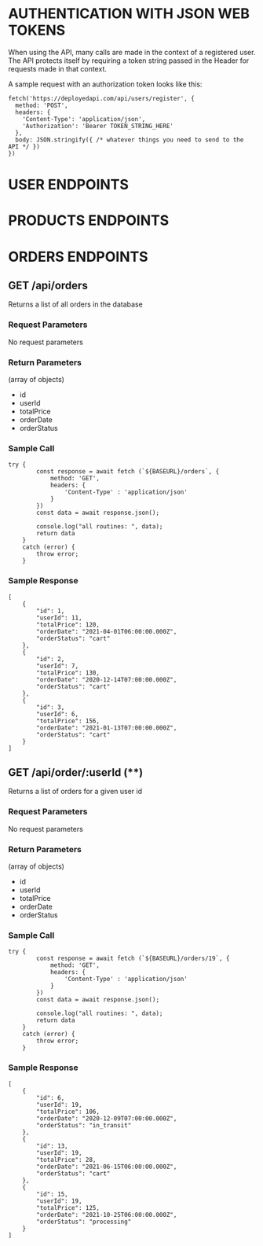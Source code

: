 # AUTHENTICATION WITH JSON WEB TOKENS

When using the API, many calls are made in the context of a registered user. The API protects itself by requiring a token string passed in the Header for requests made in that context.

A sample request with an authorization token looks like this:

```
fetch('https://deployedapi.com/api/users/register', {
  method: 'POST',
  headers: {
    'Content-Type': 'application/json',
    'Authorization': 'Bearer TOKEN_STRING_HERE'
  },
  body: JSON.stringify({ /* whatever things you need to send to the API */ })
})

```

# USER ENDPOINTS

# PRODUCTS ENDPOINTS

# ORDERS ENDPOINTS

## GET /api/orders
Returns a list of all orders in the database

### Request Parameters
No request parameters

### Return Parameters
(array of objects)
- id
- userId
- totalPrice
- orderDate
- orderStatus

### Sample Call
```
try {
        const response = await fetch (`${BASEURL}/orders`, {
            method: 'GET',
            headers: {
                'Content-Type' : 'application/json'
            }
        })
        const data = await response.json();

        console.log("all routines: ", data);
        return data
    }
    catch (error) {
        throw error;
    }

```

### Sample Response
```
[
    {
        "id": 1,
        "userId": 11,
        "totalPrice": 120,
        "orderDate": "2021-04-01T06:00:00.000Z",
        "orderStatus": "cart"
    },
    {
        "id": 2,
        "userId": 7,
        "totalPrice": 130,
        "orderDate": "2020-12-14T07:00:00.000Z",
        "orderStatus": "cart"
    },
    {
        "id": 3,
        "userId": 6,
        "totalPrice": 156,
        "orderDate": "2021-01-13T07:00:00.000Z",
        "orderStatus": "cart"
    }
]

```

## GET /api/order/:userId (**)
Returns a list of orders for a given user id

### Request Parameters
No request parameters

### Return Parameters
(array of objects)
- id
- userId
- totalPrice
- orderDate
- orderStatus

### Sample Call
```
try {
        const response = await fetch (`${BASEURL}/orders/19`, {
            method: 'GET',
            headers: {
                'Content-Type' : 'application/json'
            }
        })
        const data = await response.json();

        console.log("all routines: ", data);
        return data
    }
    catch (error) {
        throw error;
    }

```

### Sample Response
```
[
    {
        "id": 6,
        "userId": 19,
        "totalPrice": 106,
        "orderDate": "2020-12-09T07:00:00.000Z",
        "orderStatus": "in_transit"
    },
    {
        "id": 13,
        "userId": 19,
        "totalPrice": 28,
        "orderDate": "2021-06-15T06:00:00.000Z",
        "orderStatus": "cart"
    },
    {
        "id": 15,
        "userId": 19,
        "totalPrice": 125,
        "orderDate": "2021-10-25T06:00:00.000Z",
        "orderStatus": "processing"
    }
]

```